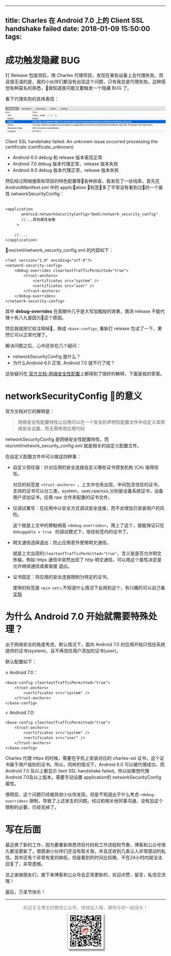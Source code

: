 
---
title: Charles 在 Android 7.0 上的 Client SSL handshake failed
date: 2018-01-09 15:50:00
tags:
---

# 成功触发隐藏 BUG

打 Release 包提测后，用 Charles 代理项目，发现在某些设备上会代理失败。而且很无语的是，我的小伙伴们都没有出现这个问题，只有我总是代理失败。这种感觉有种莫名的熟悉，我知道我可能又要触发一个隐藏 BUG 了。


看下代理失败的具体表现：


![](http://raw.githubusercontent.com/DRPrincess/BlogImages/master/qiniu/bdea180e72ebe2d254a69aa8f81067bb.png)

Client SSL handshake failed: An unknown issue occurred processing the certificate (certificate_unknown)


- Android 6.0 debug 和 release 版本表现正常
- Android 7.0 debug 版本代理正常，release 版本失败
- Android 8.0 debug 版本代理正常，release 版本失败



然后经过网络搜索和项目的特色配置等各种排查，我发现了一丝线索，首先在 AndroidManifest.xml 中的 application 标签多了平常没有看到过的一个属性 networkSecurityConfig：

```

<application
       android:networkSecurityConfig="@xml/network_security_config"
       //...其他属性省略
     >

    //....
</application>

```

res/xml/network_security_config.xml 的内容如下：

```
<?xml version="1.0" encoding="utf-8"?>
<network-security-config>
    <debug-overrides cleartextTrafficPermitted="true">
        <trust-anchors>
            <certificates src="system" />
            <certificates src="user" />
        </trust-anchors>
    </debug-overrides>
</network-security-config>

```

其中 **debug-overrides** 在我眼中几乎是大写加粗般的效果，猜测 release 不能代理十有八九是因为这个原因。

然后我就把它给注释掉，换成 `<base-config>`,  重新打 release 包试了一下，果然它可以正常代理了。

解决问题之后，心中还存在几个疑问：

- networkSecurityConfig 是什么？
- 为什么Android 6.0 正常, Android 7.0 就不行了呢？


这些疑问在[
官方文档-网络安全性配置](https://developer.android.com/training/articles/security-config)上都得到了很好的解释，下面是我的答案。


# networkSecurityConfig 的意义

官方文档对它的解释是：

> 网络安全性配置特性让应用可以在一个安全的声明性配置文件中自定义其网络安全设置，而无需修改应用代码

networkSecurityConfig 是网络安全性配置特性，而res/xml/network_security_config.xml 就是相关的自定义配置文件。

在自定义配置文件中可以做这四种事：
- 自定义信任锚：针对应用的安全连接自定义哪些证书颁发机构 (CA) 值得信任。

    对应的标签是 `<trust-anchors> `，上文中也有出现，中间包含信任的证书。支持的证书可以分三类，system，user,raw/xxx,分别是设备系统证书，设备用户添加证书，应用 raw 文件夹配置的证书文件。

- 仅调试重写：在应用中以安全方式调试安全连接，而不会增加已安装用户的风险。

    这个就是上文中的罪魁祸首 `<debug-overrides>`，用上了这个，就能保证只在 `debuggable = true ` 的调试模式下，信任标签内的证书了。

- 明文通信选择退出：防止应用意外使用明文通信。

   就是上文出现的`cleartextTrafficPermitted="true"`，含义是是否允许明文传输，例如 https 通信中突然出现了 http 明文通信，可以用这个属性决定是允许继续通信或者直接
    退出。

- 证书固定：将应用的安全连接限制为特定的证书。

   使用的标签是 `<pin-set>`,不知道什么情况下会用到这个，有兴趣的可以自己看[文档](https://developer.android.com/training/articles/security-config)



# 为什么 Android 7.0 开始就需要特殊处理？

出于网络安全的角度考虑，默认情况下，面向 Android 7.0 的应用开始只信任系统提供的证书(system)，且不再信任用户添加的证书(user)。

默认配置如下：

 ≥ Android 7.0：

```
<base-config cleartextTrafficPermitted="true">
    <trust-anchors>
        <certificates src="system" />
    </trust-anchors>
</base-config>

```


< Android 7.0:

```
<base-config cleartextTrafficPermitted="true">
    <trust-anchors>
        <certificates src="system" />
        <certificates src="user" />
    </trust-anchors>
</base-config>

```


Charles 代理 https 的时候，需要在手机上安装对应的 charles-ssl 证书，这个证书属于用户级别的证书。所以，同样的情况下，Android 6.0 可以被代理成功，而Android 7.0 及以上都显示 lient SSL handshake failed。所以如果想代理 Android 7.0及以上版本，需要手动设置 application的 networkSecurityConfig 属性。

很明显，这个问题已经被其他小伙伴发现，但是不知道出于什么考虑 ` <debug-overrides> ` 限制，导致了上述发生的问题。经过和相关他同事沟通，没有加这个限制的必要，已经去掉了。



# 写在后面

最近换了新的工作，因为要重新熟悉项目代码和工作流程和节奏，博客和公众号很久都没更新了，很感谢小伙伴们还没有取关我，并且还收到几条让人非常感动的私信，其中还有个非常有爱的妹纸，但是看到的时间比较晚，不在24小时内就没法回复了，非常遗憾。

总之谢谢朋友们，接下来博客和公众号会正常更新的，欢迎点赞，留言，私信交流哦！

最后，万圣节快乐！


---


<center>
<font color=gray>欢迎关注博主的微信公众号，快快加入哦，期待与你一起成长！</font>
<img src="http://raw.githubusercontent.com/DRPrincess/BlogImages/master/qiniu/qrcode_130.png" width="130" height="130" />
</center>
